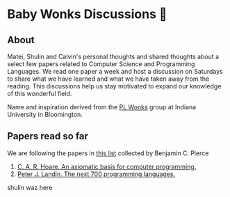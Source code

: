 # Baby Wonks Discussions 👶

## About

Matei, Shulin and Calvin's personal thoughts and shared thoughts about a select few papers related to Computer Science and Programming Languages. We read one paper a week and host a discussion on Saturdays to share what we have learned and what we have taken away from the reading. This discussions help us stay motivated to expand our knowledge of this wonderful field.

Name and inspiration derived from the [PL Wonks](http://wonks.github.io/) group at Indiana University in Bloomington.

## Papers read so far

We are following the papers in [this list](https://www.cis.upenn.edu/~bcpierce/courses/670Fall04/GreatWorksInPL.shtml) collected by Benjamin C. Pierce

1. [C. A. R. Hoare. An axiomatic basis for computer programming.](https://dl.acm.org/doi/10.1145/363235.363259)
2. [Peter J. Landin. The next 700 programming languages. ](https://dl.acm.org/doi/10.1145/365230.365257)



shulin waz here